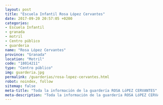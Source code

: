 ```yaml
---
layout: post
title: "Escuela Infantil Rosa López Cervantes"
date: 2017-09-20 20:57:05 +0200
categories:
- Escuela Infantil
- granada
- motril
- Centro público
- guarderia
name: "Rosa López Cervantes"
province: "Granada"
location: "Motril"
code: "18014211"
type: "Centro público"
img: guarderia.jpg
permalink: /guarderias/rosa-lopez-cervantes.html
robot: noindex, follow
sitemap: false
meta-title: "Toda la información de la guardería ROSA LóPEZ CERVANTES"
meta-description: "Toda la información de la guardería ROSA LóPEZ CERVANTES"
---
```

